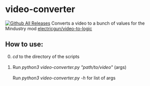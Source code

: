 # video-converter
[![Github All Releases](https://img.shields.io/github/downloads/electricgun/video-converter/total.svg)]()
Converts a video to a bunch of values for the Mindustry mod [electricgun/video-to-logic](https://github.com/ElectricGun/video-to-logic "video-to-logic")

## How to use:
0. *cd* to the directory of the scripts <br> <br>
1. Run *python3 video-converter.py "path/to/video"* (args) <br> <br>
Run *python3 video-converter.py -h* for list of args <br> <br>
